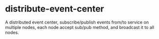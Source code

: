 # distribute-event-center
A distributed event center, subscribe/publish events from/to service on multiple nodes, each node accept sub/pub method, and broadcast it to all nodes.
